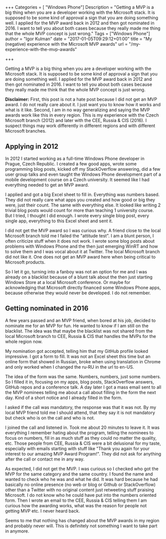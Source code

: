 ﻿+++
Categories = [ "Windows Phone"]
Description = "Getting a MVP is a big thing when you are a developer working with the Microsoft stack. It is supposed to be some kind of approval a sign that you are doing something well. I applied for the MVP award back in 2012 and then got nominated in 2016. I want to tell you about both cases because they really made me thing that the whole MVP concept is just wrong."
Tags = ["Windows Phone"]
author = "Igor Kulman"
date = "2017-01-05T09:29:12+01:00"
title = "My (negative) experience with the Microsoft MVP awards"
url = "/my-experience-with-the-mvp-awards"

+++

Getting a MVP is a big thing when you are a developer working with the Microsoft stack. It is supposed to be some kind of approval a sign that you are doing something well. I applied for the MVP award back in 2012 and then got nominated in 2016. I want to tell you about both cases because they really made me think that the whole MVP concept is just wrong.

**Disclaimer:** First, this post is not a hate post because I did not get an MVP award. I do not really care about it. I just want you to know how it works and what is it like. Second, I am in no way generalizing and saying the MVP awards work like this in every region. This is my experience with the Czech Microsoft branch (2012) and later with the CEE, Russia & CIS (2016). I suspect things may work differently in different regions and with different Microsoft branches.

<!--more-->

## Applying in 2012

In 2012 I started working as a full-time Windows Phone developer in Prague, Czech Republic. I created a few good apps, wrote some programming blog posts, kicked off my StackOverflow answering, did a few user group talks and even taught the Windows Phone development part of a mobile development course on a Czech university. It seemed like I had everything needed to get an MVP award.

I applied and got a big Excel sheet to fill in. Everything was numbers based. They did not really care what apps you created and how good or big they were, just their count. The same with everything else. It looked like writing 2 trivial blog posts would count for more than teaching 1 university course. But I tried, I thought I did enough. I wrote every single blog post, every single app, everything to this Excel sheet and sent it.

I did not get the MVP award so I was curious why. A friend close to the local Microsoft branch told me I failed the "attitude test". I am a blunt person, I often criticize stuff when it does not work. I wrote some blog posts about problems with Windows Phone and the then just emerging WinRT and how to solve them and I was vocal about it at Twitter. The local Microsoft branch did not like it. One does not get an MVP award here when being critical to Microsoft products. 

So I let it go, turning into a fanboy was not an option for me and I was already on a blacklist because of a blunt talk about the then just starting Windows Store at a local Microsoft conference. Or maybe for acknowledging that Microsoft directly financed some Windows Phone apps, because otherwise they would never be developed. I do not remember. 

## Getting nominated in 2016

A few years passed and an MVP friend, when bored at his job, decided to nominate me for an MVP for fun. He wanted to know if I am still on the blacklist. The idea was that maybe the blacklist was not shared from the local Microsoft branch to CEE, Russia & CIS that handles the MVPs for the whole region now.

My nomination got accepted, telling him that my GitHub profile looked impressive. I got a form to fill. It was not an Excel sheet this time but an online form that showed in Russian, broke when using translation in Chrome and only worked when I changed the ru-RU in the url to en-US. 

The idea of the form was the same. Numbers, numbers, just some numbers. So I filled it in, focusing on my apps, blog posts, StackOverflow answers, GitHub repos and a conference talk. A day later I got a mass email sent to all the MVP nominees telling me about a call about filling in the form the next day. Kind of a short notice and I already filled in the form. 

I asked if the call was mandatory, the response was that it was not. By my local MVP friend told me I should attend, that they say it is not mandatory but check who is on the call and who is not.

I joined the call and listened in. Took me about 20 minutes to leave it. It was everything I remember hating about the program, telling the nominees to focus on numbers, fill in as much stuff as they could no matter the quality, etc. Those people from CEE, Russia & CIS were a bit delusional for my taste, especially with emails starting with stuff like "Thank you again for your interest to our amazing MVP Award Program!". They did not ask for anything after the call or contact me in any way. 

As expected, I did not get the MVP. I was curious so I checked who got the MVP for the same category and the same country. I found the name and wanted to check who he was and what he did. It was hard because he had basically no online presence (no web or blog or Github or StackOverflow) other than a Twitter with no original content just retweeting stuff praising Microsoft. I do not know who he could have put into the numbers oriented form. Then I wrote an email to the CEE, Russia & CIS telling them I am curious how the awarding works, what was the reason for people not getting MVP etc. I never heard back.

Seems to me that nothing has changed about the MVP awards in my region and probably never will. This is definitely not something I want to take part in anymore.